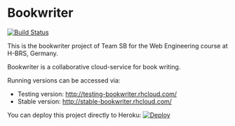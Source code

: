 # Bookwriter

[![Build Status](https://travis-ci.org/team-sb/bookwriter.svg?branch=master)](https://travis-ci.org/team-sb/bookwriter)

This is the bookwriter project of Team SB for the Web Engineering course at H-BRS, Germany.

Bookwriter is a collaborative cloud-service for book writing.

Running versions can be accessed via:

- Testing version: http://testing-bookwriter.rhcloud.com/
- Stable version: http://stable-bookwriter.rhcloud.com/

You can deploy this project directly to Heroku:
[![Deploy](https://www.herokucdn.com/deploy/button.png)](https://heroku.com/deploy)